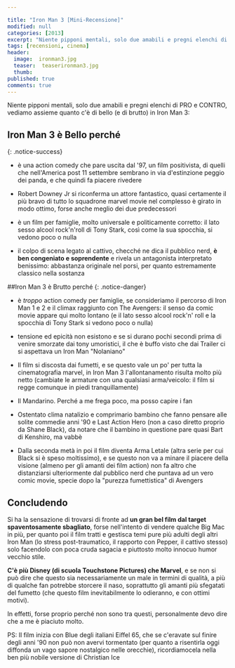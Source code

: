 ```yaml
---

title: "Iron Man 3 [Mini-Recensione]"
modified: null
categories: [2013]
excerpt: "Niente pipponi mentali, solo due amabili e pregni elenchi di PRO e CONTRO, vediamo assieme quanto c'è di bello (e di brutto) in Iron Man 3:"
tags: [recensioni, cinema]
header:  
  image:  ironman3.jpg
  teaser:  teaserironman3.jpg
  thumb: 
published: true
comments: true
---
```

Niente pipponi mentali, solo due amabili e pregni elenchi di PRO e CONTRO, vediamo assieme quanto c'è di bello (e di brutto) in Iron Man 3:

## Iron Man 3 è Bello perché
{: .notice-success}

- è una action comedy che pare uscita dal '97, un film positivista, di quelli che nell'America post 11 settembre sembrano in via d'estinzione peggio dei panda, e che quindi fa piacere rivedere

- Robert Downey Jr si riconferma un attore fantastico, quasi certamente il più bravo di tutto lo squadrone marvel movie
nel complesso è girato in modo ottimo, forse anche meglio dei due predecessori

- è un film per famiglie, molto universale e politicamente corretto: il lato sesso alcool rock'n'roll di Tony Stark, così come la sua spocchia, si vedono poco o nulla

- il colpo di scena legato al cattivo, checché ne dica il pubblico nerd, **è ben congeniato e soprendente** e rivela un antagonista interpretato benissimo: abbastanza originale nel porsi, per quanto estremamente classico nella sostanza

##Iron Man 3 è Brutto perché
{: .notice-danger}

- è _troppo_ action comedy per famiglie, se consideriamo il percorso di Iron Man 1 e 2 e il climax raggiunto con The Avengers: il senso da comic movie appare qui molto lontano (e il lato sesso alcool rock'n' roll e la spocchia di Tony Stark si vedono poco o nulla)

- tensione ed epicità non esistono e se si durano pochi secondi prima di venire smorzate dai tony umoristici, il che è buffo visto che dai Trailer ci si aspettava un Iron Man "Nolaniano" 

- Il film si discosta dai fumetti, e se questo vale un po' per tutta la cinematografia marvel, in Iron Man 3 l'allontanamento risulta molto più netto (cambiate le armature con una qualsiasi arma/veicolo: il film si regge comunque in piedi tranquillamente)

- Il Mandarino. Perché a me frega poco, ma posso capire i fan

- Ostentato clima natalizio e comprimario bambino che fanno pensare alle solite commedie anni '90 e Last Action Hero (non a caso diretto proprio da Shane Black), da notare che il bambino in questione pare quasi Bart di Kenshiro, ma vabbè

- Dalla seconda metà in poi il film diventa Arma Letale (altra serie per cui Black si è speso moltissimo), e se questo non va a minare il piacere della visione (almeno per gli amanti dei film action) non fa altro che distanziarsi ulteriormente dal pubblico nerd che puntava ad un vero comic movie, specie dopo la "purezza fumettistica" di Avengers

## Concludendo 

Si ha la sensazione di trovarsi di fronte ad **un gran bel film dal target spaventosamente sbagliato**, forse nell'intento di vendere qualche Big Mac in più, per quanto poi il film tratti e gestisca temi pure più adulti degli altri Iron Man (lo stress post-traumatico, il rapporto con Pepper, il cattivo stesso) solo facendolo con poca cruda sagacia e piuttosto molto innocuo humor vecchio stile.

**C'è più Disney (di scuola Touchstone Pictures) che Marvel**, e se non si può dire che questo sia necessariamente un male in termini di qualità, a più di qualche fan potrebbe storcere il naso, soprattutto gli amanti più sfegatati del fumetto (che questo film inevitabilmente lo odieranno, e con ottimi motivi).

In effetti, forse proprio perché non sono tra questi, personalmente devo dire che a me è piaciuto molto.

PS: Il film inizia con Blue degli italiani Eiffel 65, che se c'eravate sul finire degli anni '90 non può non avervi tormentato (per quanto a risentirla oggi diffonda un vago sapore nostalgico nelle orecchie), ricordiamocela nella ben più nobile versione di Christian Ice  